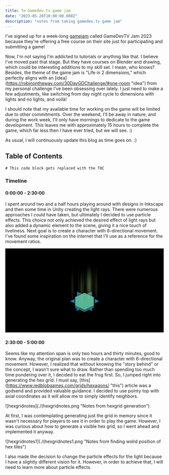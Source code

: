 ```yaml
---
title: To Gamedev.tv game jam
date: "2023-05-20T10:00:00.000Z"
description: "notes from taking gamedev.tv game jam"
---
```



I've signed up for a week-long [gamejam](https://itch.io/jam/gamedevtv-jam-2023? "gamejam") called GameDevTV Jam 2023 because they're offering a free course on their site just for participating and submitting a game!

Now, I'm not saying I'm addicted to tutorials or anything like that. I believe I've moved past that stage. But they have courses on Blender and drawing, which could be interesting additions to my skill set. I mean, who knows? Besides, the theme of the game jam is "Life in 2 dimensions," which perfectly aligns with an [idea] (https://robinontheway.com/30DayGDChallenge/#one-room "idea") from  my personal challenge I've been obsessing over lately. I just need to make a few adjustments, like switching from day night cycle to dimensions with lights and no lights, and voilà!

I should note that my available time for working on the game will be limited due to other commitments. Over the weekend, I'll be away in nature, and during the work week, I'll only have mornings to dedicate to the game development. This leaves me with approximately 15 hours to complete the game, which far less then I have ever tried, but we will see. :)

As usual, I will continuously update this blog as time goes on. :)


## Table of Contents

```toc
# This code block gets replaced with the TOC
```

### Timeline

#### 0:00:00 - 2:30:00

I spent around two and a half hours playing around with designs in Inkscape and then some time in Unity creating the light rays. There were numerous approaches I could have taken, but ultimately I decided to use particle effects. This choice not only achieved the desired effect of light rays but also added a dynamic element to the scene, giving it a nice touch of liveliness. Next goal is to create a character with 6-directional movement. I've found some inspiration on the internet that I'll use as a reference for the movement ratios. 

![230](./230.png "After 2 hours and 30 minutes")

#### 2:30:00 - 5:00:00

Seems like my attention span is only two hours and thirty minutes, good to know. Anyway, the original plan was to create a character with 6-directional movement. However, I realized that without knowing the "story behind" or the concept, I wasn't sure what to draw. Rather than spending too much time pondering over it, I decided to eat the frog first. So, I jumped right into generating the hex grid. I must say, [this] (https://www.redblobgames.com/grids/hexagons/ "this") article was a godsend and provided valuable guidance. I decided to use pointy top with axial coordinates as it will allow me to simply identify neighbors.

![hexgridnotes](./(hexgridnotes.png "Notes from hexgrid generation")

At first, I was contemplating generating just the grid in memory since it wasn't necessary for players to see it in order to play the game. However, I was curious about how to generate a visible hex grid, so I went ahead and implemented it anyway. 

![hexgridnotes1](./(hexgridnotes1.png "Notes from finding wolrd position of hex tiles")

I also made the decision to change the particle effects for the light because I have a slightly different vision for it. However, in order to achieve that, I will need to learn more about particle effects.